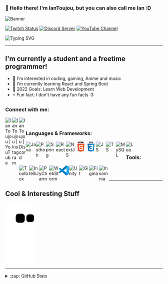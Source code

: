 ### 👋 Hello there! I'm IanToujou, but you can also call me Ian :D

![Banner](https://user-images.githubusercontent.com/44029196/179741913-9e99cdea-9fee-4aa3-9f2c-ffd9094e1315.png)

[![Twitch Status](https://img.shields.io/twitch/status/IanToujou?color=8F00FF&label=Twitch&logo=twitch&style=for-the-badge)](https://twitch.tv/IanToujou)
[![Discord Server](https://img.shields.io/discord/803708765265985587?color=5865F2&label=Discord&logo=discord&logoColor=white&style=for-the-badge)](https://discord.com/invite/eVCWjm38cG)
[![YouTube Channel](https://img.shields.io/youtube/channel/subscribers/UCCX7tDZ1nMcvtg8pu5evu8g?color=crimson&label=YouTube&logo=Youtube&style=for-the-badge)](https://youtube.com/c/iantoujou)

<p align="left">
<img alt="Typing SVG" src="https://readme-typing-svg.herokuapp.com/?color=%2311cc0a&vCenter=true&width=500&lines=>+./welcome.sh;Nice+to+see+you!+I+hope+you+have+a+nice+day!;"/>
</p>

---

## I'm currently a student and a freetime programmer!

- 🔭 I'm interested in coding, gaming, Anime and music
- 🌱 I’m currently learning React and Spring Boot
- 🥅 2022 Goals: Learn Web Development
- ⚡ Fun fact: I don't have any fun facts :3

### Connect with me:

[<img align="left" alt="IanToujou | YouTube" width="22px" src="https://static.wikia.nocookie.net/ipod/images/e/e7/YouTube_iOS_2019.png/revision/latest?cb=20200610180756" />][youtube]
[<img align="left" alt="IanToujou | Instagram" width="22px" src="https://upload.wikimedia.org/wikipedia/commons/thumb/e/e7/Instagram_logo_2016.svg/768px-Instagram_logo_2016.svg.png" />][instagram]
[<img align="left" alt="IanToujou | Discord" width="22px" src="https://cdn.iconscout.com/icon/free/png-256/discord-2752210-2285027.png" />][discord]

<br />

### Languages & Frameworks:

<img align="left" alt="Java" width="32px" src="https://openwhisk.apache.org/images/runtimes/icon-java-notext-color.png" />
<img align="left" alt="Python" width="32px" src="https://cdn3.iconfinder.com/data/icons/logos-and-brands-adobe/512/267_Python-512.png" />
<img align="left" alt="Spring" width="32px" src="https://miro.medium.com/max/856/1*O68LbDvD5Dcsnez73M7v4Q.png" />
<img align="left" alt="React" width="32px" src="https://styles.redditmedia.com/t5_2su6s/styles/communityIcon_4g1uo0kd87c61.png" />
<img align="left" alt="NextJS" width="32px" src="https://seeklogo.com/images/N/next-js-icon-logo-EE302D5DBD-seeklogo.com.png" />
<img align="left" alt="HTML5" width="32px" src="https://raw.githubusercontent.com/github/explore/80688e429a7d4ef2fca1e82350fe8e3517d3494d/topics/html/html.png" />
<img align="left" alt="CSS3" width="32px" src="https://raw.githubusercontent.com/github/explore/80688e429a7d4ef2fca1e82350fe8e3517d3494d/topics/css/css.png" />
<img align="left" alt="JS" width="32px" src="https://upload.wikimedia.org/wikipedia/commons/thumb/9/99/Unofficial_JavaScript_logo_2.svg/2048px-Unofficial_JavaScript_logo_2.svg.png" />
<img align="left" alt="TS" width="32px" src="https://www.htmlgoodies.com/wp-content/uploads/2021/08/TypeScript.png" />
<img align="left" alt="MySQL" width="32px" src="https://www.mysql.com/common/logos/logo-mysql-170x115.png" />
<img align="left" alt="Lua" width="32px" src="https://upload.wikimedia.org/wikipedia/commons/thumb/c/cf/Lua-Logo.svg/1024px-Lua-Logo.svg.png" />

<br />

### Tools:

<img align="left" alt="Toolbox" width="32px" src="https://resources.jetbrains.com/storage/products/toolbox/img/meta/toolbox_logo_300x300.png" />
<img align="left" alt="IntelliJ" width="32px" src="https://upload.wikimedia.org/wikipedia/commons/thumb/9/9c/IntelliJ_IDEA_Icon.svg/1200px-IntelliJ_IDEA_Icon.svg.png" />
<img align="left" alt="PyCharm" width="32px" src="https://resources.jetbrains.com/storage/products/pycharm/img/meta/pycharm_logo_300x300.png" />
<img align="left" alt="WebStorm" width="32px" src="https://resources.jetbrains.com/storage/products/webstorm/img/meta/webstorm_logo_300x300.png" />
<img align="left" alt="Visual Studio Code" width="32px" src="https://raw.githubusercontent.com/github/explore/80688e429a7d4ef2fca1e82350fe8e3517d3494d/topics/visual-studio-code/visual-studio-code.png" />
<img align="left" alt="Unity" width="32px" src="https://www.shareicon.net/data/2015/09/24/106337_3d_512x512.png" />
<img align="left" alt="Git" width="32px" src="https://upload.wikimedia.org/wikipedia/commons/thumb/3/3f/Git_icon.svg/1200px-Git_icon.svg.png" />
<img align="left" alt="Figma" width="32px" src="https://uploads-ssl.webflow.com/5f1be56f92078c1d9a173232/60141f72db9c9a236cf5ddb5_icon%20figma%20vector.png" />
<img align="left" alt="Insomnia" width="32px" src="https://seeklogo.com/images/I/insomnia-logo-A35E09EB19-seeklogo.com.png" />

<br />
<br />

---

## Cool & Interesting Stuff

![Snake](https://github.com/IanToujou/IanToujou/blob/output/github-contribution-grid-snake.svg)

---

<details>
  <summary>:zap: GitHub Stats</summary>
  <img align="left" alt="IanToujou's GitHub Stats" src="https://github-readme-stats.vercel.app/api?username=IanToujou&show_icons=true&hide_border=true" />
</details>

[youtube]: https://youtube.com/c/IanToujou
[instagram]: https://instagram.com/IanToujou
[discord]: https://discord.gg/eVCWjm38cG
